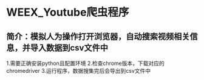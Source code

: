 # WEEX_Youtube爬虫程序

## 简介：模拟人为操作打开浏览器，自动搜索视频相关信息，并导入数据到csv文件中

1.需要正确安装python且配置环境
2.检查chrome版本，下载对应的chromedriver
3.运行程序，数据搜集完后会导出到csv文件中

